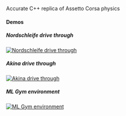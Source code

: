 Accurate C++ replica of Assetto Corsa physics

#### Demos

##### Nordschleife drive through
[![Nordschleife drive through](https://img.youtube.com/vi/_Vdnzy6Gkxc/hqdefault.jpg)](https://www.youtube.com/watch?v=_Vdnzy6Gkxc)

##### Akina drive through
[![Akina drive through](https://img.youtube.com/vi/FO5Qm2ELrcI/hqdefault.jpg)](https://www.youtube.com/watch?v=FO5Qm2ELrcI)

##### ML Gym environment
[![ML Gym environment](https://img.youtube.com/vi/imh9uDtsb7E/hqdefault.jpg)](https://www.youtube.com/watch?v=imh9uDtsb7E)
